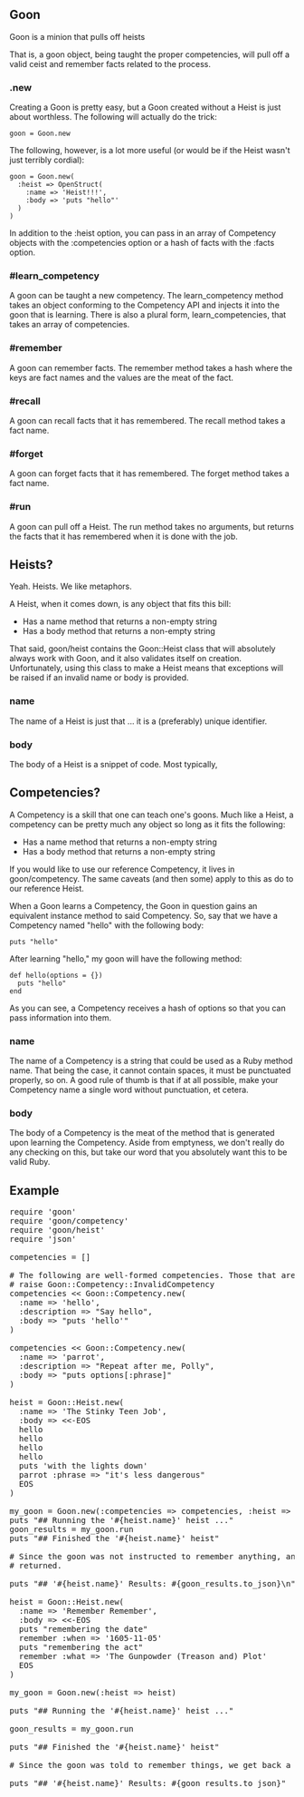 ## Goon ##

Goon is a minion that pulls off heists

That is, a goon object, being taught the proper competencies, will pull off a
valid ceist and remember facts related to the process.

### .new ###

Creating a Goon is pretty easy, but a Goon created without a Heist is just
about worthless. The following will actually do the trick:

    goon = Goon.new

The following, however, is a lot more useful (or would be if the Heist wasn't
just terribly cordial):

    goon = Goon.new(
      :heist => OpenStruct(
        :name => 'Heist!!!',
        :body => 'puts "hello"'
      )
    )

In addition to the :heist option, you can pass in an array of Competency objects
with the :competencies option or a hash of facts with the :facts option.

### #learn_competency ###

A goon can be taught a new competency. The learn_competency method takes an
object conforming to the Competency API and injects it into the goon that is
learning. There is also a plural form, learn_competencies, that takes an array
of competencies.

### #remember ###

A goon can remember facts. The remember method takes a hash where the keys are
fact names and the values are the meat of the fact.

### #recall ###

A goon can recall facts that it has remembered. The recall method takes a fact name.

### #forget ###

A goon can forget facts that it has remembered. The forget method takes a fact name.

### #run ###

A goon can pull off a Heist. The run method takes no arguments, but returns the facts that it has remembered when it is done with the job.

## Heists? ##

Yeah. Heists. We like metaphors.

A Heist, when it comes down, is any object that fits this bill:

* Has a name method that returns a non-empty string
* Has a body method that returns a non-empty string

That said, goon/heist contains the Goon::Heist class that will absolutely always
work with Goon, and it also validates itself on creation. Unfortunately, using
this class to make a Heist means that exceptions will be raised if an invalid
name or body is provided.

### name ###

The name of a Heist is just that ... it is a (preferably) unique identifier.

### body ###

The body of a Heist is a snippet of code. Most typically, 

## Competencies? ##

A Competency is a skill that one can teach one's goons. Much like a Heist, a
competency can be pretty much any object so long as it fits the following:

* Has a name method that returns a non-empty string
* Has a body method that returns a non-empty string

If you would like to use our reference Competency, it lives in goon/competency.
The same caveats (and then some) apply to this as do to our reference Heist.

When a Goon learns a Competency, the Goon in question gains an equivalent
instance method to said Competency. So, say that we have a Competency named
"hello" with the following body:

    puts "hello"

After learning "hello," my goon will have the following method:

    def hello(options = {})
      puts "hello"
    end

As you can see, a Competency receives a hash of options so that you can pass
information into them.

### name ###

The name of a Competency is a string that could be used as a Ruby method name.
That being the case, it cannot contain spaces, it must be punctuated properly,
so on. A good rule of thumb is that if at all possible, make your Competency
name a single word without punctuation, et cetera.

### body ###

The body of a Competency is the meat of the method that is generated upon
learning the Competency. Aside from emptyness, we don't really do any checking
on this, but take our word that you absolutely want this to be valid Ruby.

## Example ##

<pre>
require 'goon'
require 'goon/competency'
require 'goon/heist'
require 'json'

competencies = []

# The following are well-formed competencies. Those that are not well-formed
# raise Goon::Competency::InvalidCompetency
competencies << Goon::Competency.new(
  :name => 'hello',
  :description => "Say hello",
  :body => "puts 'hello'"
)

competencies << Goon::Competency.new(
  :name => 'parrot',
  :description => "Repeat after me, Polly",
  :body => "puts options[:phrase]"
)

heist = Goon::Heist.new(
  :name => 'The Stinky Teen Job',
  :body => <<-EOS 
  hello
  hello
  hello
  hello
  puts 'with the lights down'
  parrot :phrase => "it's less dangerous"
  EOS
)

my_goon = Goon.new(:competencies => competencies, :heist => heist)
puts "## Running the '#{heist.name}' heist ..."
goon_results = my_goon.run
puts "## Finished the '#{heist.name}' heist"

# Since the goon was not instructed to remember anything, an empty hash is
# returned.

puts "## '#{heist.name}' Results: #{goon_results.to_json}\n"

heist = Goon::Heist.new(
  :name => 'Remember Remember',
  :body => <<-EOS
  puts "remembering the date"
  remember :when => '1605-11-05'
  puts "remembering the act"
  remember :what => 'The Gunpowder (Treason and) Plot'
  EOS
)

my_goon = Goon.new(:heist => heist)

puts "## Running the '#{heist.name}' heist ..."

goon_results = my_goon.run

puts "## Finished the '#{heist.name}' heist"

# Since the goon was told to remember things, we get back a non-empty hash.

puts "## '#{heist.name}' Results: #{goon_results.to_json}"
</pre>
